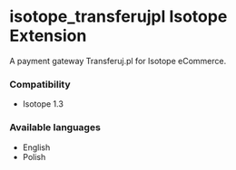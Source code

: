 isotope_transferujpl Isotope Extension
======================================

A payment gateway Transferuj.pl for Isotope eCommerce.

### Compatibility
- Isotope 1.3

### Available languages
- English
- Polish